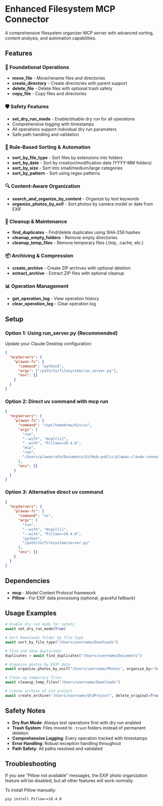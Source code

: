# Enhanced Filesystem MCP Connector

A comprehensive filesystem organizer MCP server with advanced sorting, content analysis, and automation capabilities.

## Features

### 🔧 Foundational Operations
- **move_file** - Move/rename files and directories
- **create_directory** - Create directories with parent support  
- **delete_file** - Delete files with optional trash safety
- **copy_file** - Copy files and directories

### 🛡️ Safety Features
- **set_dry_run_mode** - Enable/disable dry run for all operations
- Comprehensive logging with timestamps
- All operations support individual dry run parameters
- Safe path handling and validation

### 📂 Rule-Based Sorting & Automation
- **sort_by_file_type** - Sort files by extensions into folders
- **sort_by_date** - Sort by creation/modification date (YYYY-MM folders)
- **sort_by_size** - Sort into small/medium/large categories
- **sort_by_pattern** - Sort using regex patterns

### 🔍 Content-Aware Organization
- **search_and_organize_by_content** - Organize by text keywords
- **organize_photos_by_exif** - Sort photos by camera model or date from EXIF

### 🧹 Cleanup & Maintenance
- **find_duplicates** - Find/delete duplicates using SHA-256 hashes
- **cleanup_empty_folders** - Remove empty directories
- **cleanup_temp_files** - Remove temporary files (.tmp, .cache, etc.)

### 📦 Archiving & Compression
- **create_archive** - Create ZIP archives with optional deletion
- **extract_archive** - Extract ZIP files with optional cleanup

### 📊 Operation Management
- **get_operation_log** - View operation history
- **clear_operation_log** - Clear operation log

## Setup

### Option 1: Using run_server.py (Recommended)

Update your Claude Desktop configuration:

```json
{
  "mcpServers": {
    "plawan-fs": {
      "command": "python3",
      "args": ["/path/to/filesystem/run_server.py"],
      "env": {}
    }
  }
}
```

### Option 2: Direct uv command with mcp run

```json
{
  "mcpServers": {
    "plawan-fs": {
      "command": "/opt/homebrew/bin/uv",
      "args": [
        "run",
        "--with", "mcp[cli]",
        "--with", "Pillow>=10.4.0",
        "mcp",
        "run",
        "/Users/plawanrath/Documents/GitHub-public/plawan-claude-connectors/connectors/filesystem/server.py"
      ],
      "env": {}
    }
  }
}
```

### Option 3: Alternative direct uv command

```json
{
  "mcpServers": {
    "plawan-fs": {
      "command": "uv",
      "args": [
        "run",
        "--with", "mcp[cli]",
        "--with", "Pillow>=10.4.0", 
        "python",
        "/path/to/filesystem/server.py"
      ],
      "env": {}
    }
  }
}
```

## Dependencies

- **mcp** - Model Context Protocol framework
- **Pillow** - For EXIF data processing (optional, graceful fallback)

## Usage Examples

```python
# Enable dry run mode for safety
await set_dry_run_mode(True)

# Sort Downloads folder by file type
await sort_by_file_type("/Users/username/Downloads")

# Find and show duplicates
duplicates = await find_duplicates("/Users/username/Documents")

# Organize photos by EXIF date
await organize_photos_by_exif("/Users/username/Photos", organize_by="date")

# Clean up temporary files
await cleanup_temp_files("/Users/username/Downloads")

# Create archive of old project
await create_archive("/Users/username/OldProject", delete_original=True)
```

## Safety Notes

- **Dry Run Mode**: Always test operations first with dry run enabled
- **Trash System**: Files moved to `.trash` folders instead of permanent deletion
- **Comprehensive Logging**: Every operation tracked with timestamps
- **Error Handling**: Robust exception handling throughout
- **Path Safety**: All paths resolved and validated

## Troubleshooting

If you see "Pillow not available" messages, the EXIF photo organization feature will be disabled, but all other features will work normally.

To install Pillow manually:
```bash
pip install Pillow>=10.4.0
```